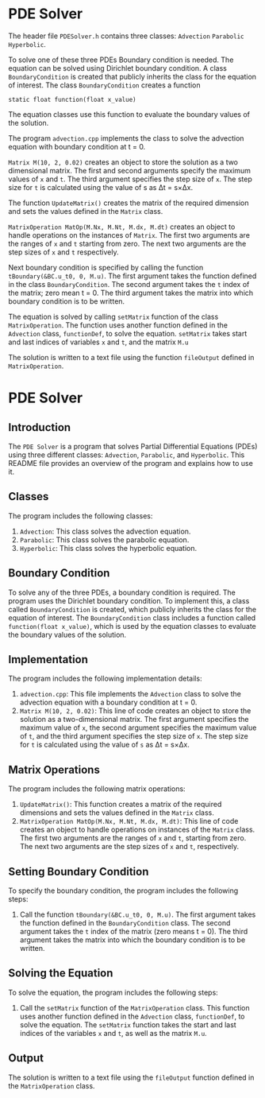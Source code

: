 # PDE Solver

The header file `PDESolver.h` contains three classes: `Advection` `Parabolic` `Hyperbolic`.

To solve one of these three PDEs Boundary condition is needed. The equation can be solved using Dirichlet boundary condition. A class `BoundaryCondition` is created that publicly inherits the class for the equation of interest. The class `BoundaryCondition` creates a function 
```
static float function(float x_value)
```
The equation classes use this function to evaluate the boundary values of the solution.

The program `advection.cpp` implements the class to solve the advection equation with boundary condition at t = 0.

`Matrix M(10, 2, 0.02)` creates an object to store the solution as a two dimensional matrix. The first and second arguments specify the maximum values of `x` and `t`. The third argument specifies the step size of `x`. The step size for `t` is calculated using the value of s as Δt = s×Δx. 

The function `UpdateMatrix()` creates the matrix of the required dimension and sets the values defined in the `Matrix` class.

`MatrixOperation MatOp(M.Nx, M.Nt, M.dx, M.dt)` creates an object to handle operations on the instances of `Matrix`. The first two arguments are the ranges of `x` and `t` starting from zero. The next two arguments are the step sizes of `x` and `t` respectively.

Next boundary condition is specified by calling the function `tBoundary(&BC.u_t0, 0, M.u)`. The first argument takes the function defined in the class `BoundaryCondition`. The second argument takes the `t` index of the matrix; zero mean t = 0. The third argument takes the matrix into which boundary condition is to be written.

The equation is solved by calling `setMatrix` function of the class `MatrixOperation`. The function uses another function defined in the `Advection` class, `functionDef`, to solve the equation. `setMatrix` takes start and last indices of variables `x` and `t`, and the matrix `M.u`

The solution is written to a text file using the function `fileOutput` defined in `MatrixOperation`.

# PDE Solver

## Introduction
The `PDE Solver` is a program that solves Partial Differential Equations (PDEs) using three different classes: `Advection`, `Parabolic`, and `Hyperbolic`. This README file provides an overview of the program and explains how to use it.

## Classes
The program includes the following classes:

1. `Advection`: This class solves the advection equation.
2. `Parabolic`: This class solves the parabolic equation.
3. `Hyperbolic`: This class solves the hyperbolic equation.

## Boundary Condition
To solve any of the three PDEs, a boundary condition is required. The program uses the Dirichlet boundary condition. To implement this, a class called `BoundaryCondition` is created, which publicly inherits the class for the equation of interest. The `BoundaryCondition` class includes a function called `function(float x_value)`, which is used by the equation classes to evaluate the boundary values of the solution.

## Implementation
The program includes the following implementation details:

1. `advection.cpp`: This file implements the `Advection` class to solve the advection equation with a boundary condition at t = 0.
2. `Matrix M(10, 2, 0.02)`: This line of code creates an object to store the solution as a two-dimensional matrix. The first argument specifies the maximum value of `x`, the second argument specifies the maximum value of `t`, and the third argument specifies the step size of `x`. The step size for `t` is calculated using the value of `s` as Δt = s×Δx.

## Matrix Operations
The program includes the following matrix operations:

1. `UpdateMatrix()`: This function creates a matrix of the required dimensions and sets the values defined in the `Matrix` class.
2. `MatrixOperation MatOp(M.Nx, M.Nt, M.dx, M.dt)`: This line of code creates an object to handle operations on instances of the `Matrix` class. The first two arguments are the ranges of `x` and `t`, starting from zero. The next two arguments are the step sizes of `x` and `t`, respectively.

## Setting Boundary Condition
To specify the boundary condition, the program includes the following steps:

1. Call the function `tBoundary(&BC.u_t0, 0, M.u)`. The first argument takes the function defined in the `BoundaryCondition` class. The second argument takes the `t` index of the matrix (zero means t = 0). The third argument takes the matrix into which the boundary condition is to be written.

## Solving the Equation
To solve the equation, the program includes the following steps:

1. Call the `setMatrix` function of the `MatrixOperation` class. This function uses another function defined in the `Advection` class, `functionDef`, to solve the equation. The `setMatrix` function takes the start and last indices of the variables `x` and `t`, as well as the matrix `M.u`.

## Output
The solution is written to a text file using the `fileOutput` function defined in the `MatrixOperation` class.

